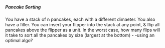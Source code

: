 ##### Pancake Sorting

You have a stack of n pancakes, each with a different dimaeter. You also have a filler. You can insert your flipper into the stack at any point, & flip all pancakes above the flipper as a unit. In the worst case, how many flips will it take to sort all the pancakes by size (largest at the bottom) - -using an optimal algo?

